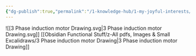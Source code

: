 ```yaml
---
{"dg-publish":true,"permalink":"/1-knowledge-hub/1-my-joyful-interests/my-conceptual-understandings/physics-principles-and-laws/3-phase-induction-motor/","noteIcon":""}
---
```


![[3 Phase induction motor Drawing.svg\|3 Phase induction motor Drawing.svg]]
[[Obsidian Functional Stuff/z-All pdfs, Images & Small Excalidraws/3 Phase induction motor Drawing\|3 Phase induction motor Drawing]]

